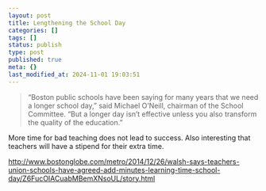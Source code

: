 ```yaml
---
layout: post
title: Lengthening the School Day
categories: []
tags: []
status: publish
type: post
published: true
meta: {}
last_modified_at: 2024-11-01 19:03:51
---
```


>“Boston public schools have been saying for many years that we need a longer school day,” said Michael O’Neill, chairman of the School Committee. “But a longer day isn’t effective unless you also transform the quality of the education.”



More time for bad teaching does not lead to success. Also interesting that teachers will have a stipend for their extra time.


http://www.bostonglobe.com/metro/2014/12/26/walsh-says-teachers-union-schools-have-agreed-add-minutes-learning-time-school-day/Z6FucOIACuabMBemXNsoUL/story.html

